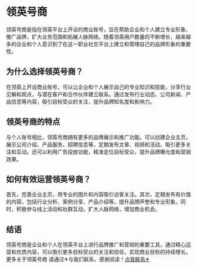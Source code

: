 # 领英号商

领英号商是指在领英平台上开设的商业账号，旨在帮助企业和个人建立专业形象、推广品牌，扩大业务范围和拓展人脉网络。随着领英用户数量的不断增长，越来越多的企业和个人意识到了在这一职业社交平台上建立和管理自己的品牌形象的重要性。

## 为什么选择领英号商？

在领英上开设商业账号，可以让企业和个人展示自己的专业知识和技能，分享行业见解和观点，与潜在客户和合作伙伴建立联系。通过发布行业动态、公司新闻、产品信息等内容，吸引目标受众的关注，提升品牌知名度和影响力。

## 领英号商的特点

与个人账号相比，领英号商拥有更多的品牌展示和推广功能。可以创建企业主页，展示公司介绍、产品服务、招聘信息等，定期发布文章、视频和活动，吸引更多关注和互动。还可以利用广告投放功能，精准定位目标受众，提升品牌曝光度和营销效果。

## 如何有效运营领英号商？

首先，完善企业主页，用专业的图片和内容吸引访客关注。其次，定期发布有价值的内容，包括行业分析、案例分享、产品介绍等，提升品牌声誉和专业形象。同时，积极参与线上活动和社群互动，扩大人脉网络，增加商业机会。

## 结语

领英号商是企业和个人在领英平台上进行品牌推广和营销的重要工具，通过精心运营和优质内容，可以吸引更多目标受众的关注和信任，实现商业目标的持续增长。更多关于领英号商 请通过✈与我们联系，感谢阅读！[点我联系✈](https://box.k02.cc)